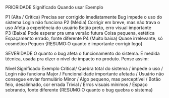 
PRIORIDADE	Significado	Quando usar	Exemplo

P1 (Alta / Crítica)	Precisa ser corrigido imediatamente	Bug impede o uso do sistema	Login não funciona
P2 (Média)	Corrigir em breve, mas não trava o uso	Afeta a experiência do usuário	Botão preto, erro visual importante    
P3 (Baixa)	Pode esperar pra uma versão futura	Coisa pequena, estética	Espaçamento errado, fonte diferente
P4 (Muito baixa)	Quase irrelevante, só cosmético	Pequen
                                                                           {RESUMO:O quanto é importante corrigir logo}


SEVERIDADE
O quanto o bug afeta o funcionamento do sistema.
É medida técnica, usada pra dizer o nível de impacto no produto.
Pense assim:

Nível	     Significado	                            Exemplo
Critical/	 Quebra total do sistema / impede o uso	/   Login não funciona
Major	/    Funcionalidade importante afetada	    /   Usuário não consegue enviar formulário
Minor	/    Algo pequeno, mas perceptível	        /   Botão feio, desalinhado, cor errada
Trivial	/    Erros visuais mínimos	                /   Espaço sobrando, fonte diferente
                                                                            {RESUMO:O quanto o bug quebra o sistema}

                                                                            